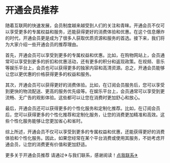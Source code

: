 # 开通会员推荐

随着互联网的快速发展，会员制度越来越受到人们的关注和青睐。开通会员不仅可以享受更多的专属权益和服务，还能获得更好的消费体验和优惠。在这个信息爆炸的时代，开通会员更是成为了很多人获取优质资源和服务的首选。接下来，我们将为大家介绍一些开通会员的推荐理由。

首先，开通会员可以享受到更多的专属权益和优惠。比如，在购物网站上，会员通常可以享受到更多的折扣和优惠活动，还有更多的积分和返现政策。在视频、音乐等娱乐平台上，会员也可以获得更多的独家内容和高清资源。总之，开通会员能够让您以更优惠的价格获得更多的权益和服务。

其次，开通会员可以获得更好的消费体验。比如，在订阅会员服务后，您可以享受到更快的物流配送、更高的服务优先级等。在娱乐平台上，会员通常可以享受到更流畅、无广告的观影体验。这些都可以让您在消费时更加舒心和放心。

最后，开通会员还可以获得更多的个性化服务和定制化推荐。比如，在订阅会员后，您可以获得更多的个性化推荐和定制化服务，让您的消费更加精准和高效。这些个性化服务能够让您更加省心和省时。

综上所述，开通会员不仅可以享受到更多的专属权益和优惠，还能获得更好的消费体验和个性化服务。因此，如果您经常在某个平台消费或使用其服务，不妨考虑开通会员，让您的消费更有价值和更加舒适。

更多关于开通会员推荐 请通过✈与我们联系，感谢阅读！[点我联系✈](https://www.G208.com)